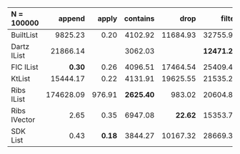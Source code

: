 | N = 100000 | append | apply | contains | drop | filter | fold | init | map | prepend | reverse | tail | take | update |
| :--- | ---: | ---: | ---: | ---: | ---: | ---: | ---: | ---: | ---: | ---: | ---: | ---: | ---: |
| BuiltList | 9825.23 | 0.20 | 4102.92 | 11684.93 | 32755.94 | 8265.28 | 22914.85 | 28515.35 | 14188.55 | 26751.11 | 22667.27 | 12003.52 | 9473.18 |
| Dartz IList | 21866.14 |   | 3062.03 |   | **12471.29** | **5117.82** |   | 13661.30 | 0.13 | 10020.75 | 0.29 |   |   |
| FIC IList | **0.30** | 0.26 | 4096.51 | 17464.54 | 25409.47 | 8276.50 | 35570.30 | 29383.97 | 13911.53 | 48241.02 | 36381.17 | 18713.16 | 10413.97 |
| KtList | 15444.17 | 0.22 | 4131.91 | 19625.55 | 21535.24 | 9129.30 | 44166.41 | 35575.84 |   | 15680.73 | 32372.41 | 22016.91 |   |
| Ribs IList | 174628.09 | 976.91 | **2625.40** | 983.02 | 20604.83 | 7895.65 | **0.23** | 19551.05 | **0.12** | **9696.97** | **0.04** | 8988.00 | 11921.99 |
| Ribs IVector | 2.65 | 0.35 | 6947.08 | **22.62** | 15353.79 | 12884.43 | 10.49 | **10976.52** | 21.39 | 37770.33 | 10.32 | **28.84** | 4237.99 |
| SDK List | 0.43 | **0.18** | 3844.27 | 10167.32 | 28669.37 | 8340.88 |   | 26242.77 | 0.41 | 25624.81 | 20669.52 | 10648.58 | **0.22** |
